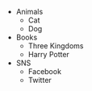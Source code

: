 - Animals
  - Cat
  - Dog
- Books
  - Three Kingdoms
  - Harry Potter
- SNS
  - Facebook
  - Twitter
